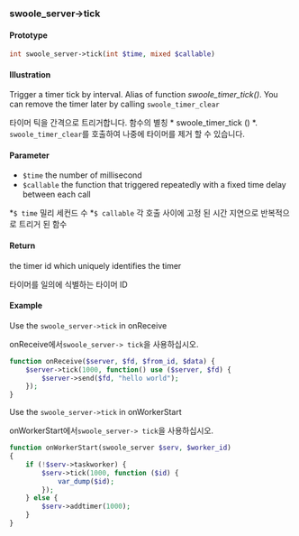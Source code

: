 ### swoole_server->tick

#### Prototype

```php
int swoole_server->tick(int $time, mixed $callable)
```

#### Illustration

Trigger a timer tick by interval. Alias of function *swoole_timer_tick()*. You can remove the timer later by calling `swoole_timer_clear`

타이머 틱을 간격으로 트리거합니다. 함수의 별칭 * swoole_timer_tick () *. `swoole_timer_clear`를 호출하여 나중에 타이머를 제거 할 수 있습니다.

#### Parameter

* `$time`	the number of millisecond
* `$callable` the function that triggered repeatedly with a fixed time delay between each call

*`$ time` 밀리 세컨드 수
*`$ callable` 각 호출 사이에 고정 된 시간 지연으로 반복적으로 트리거 된 함수

#### Return

the timer id  which uniquely identifies the timer

타이머를 일의에 식별하는 타이머 ID

#### Example

Use the `swoole_server->tick` in onReceive

onReceive에서`swoole_server-> tick`을 사용하십시오.

```php
function onReceive($server, $fd, $from_id, $data) {
	$server->tick(1000, function() use ($server, $fd) {
		$server->send($fd, "hello world");
	});
}
```

Use the `swoole_server->tick` in onWorkerStart

onWorkerStart에서`swoole_server-> tick`을 사용하십시오.

```php
function onWorkerStart(swoole_server $serv, $worker_id)
{
	if (!$serv->taskworker) {
		$serv->tick(1000, function ($id) {
			var_dump($id);
		});
	} else {
		$serv->addtimer(1000);
	}
}
```
